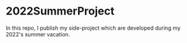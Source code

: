 # 2022SummerProject
In this repo, I publish my side-project which are developed during my 2022's summer vacation.

